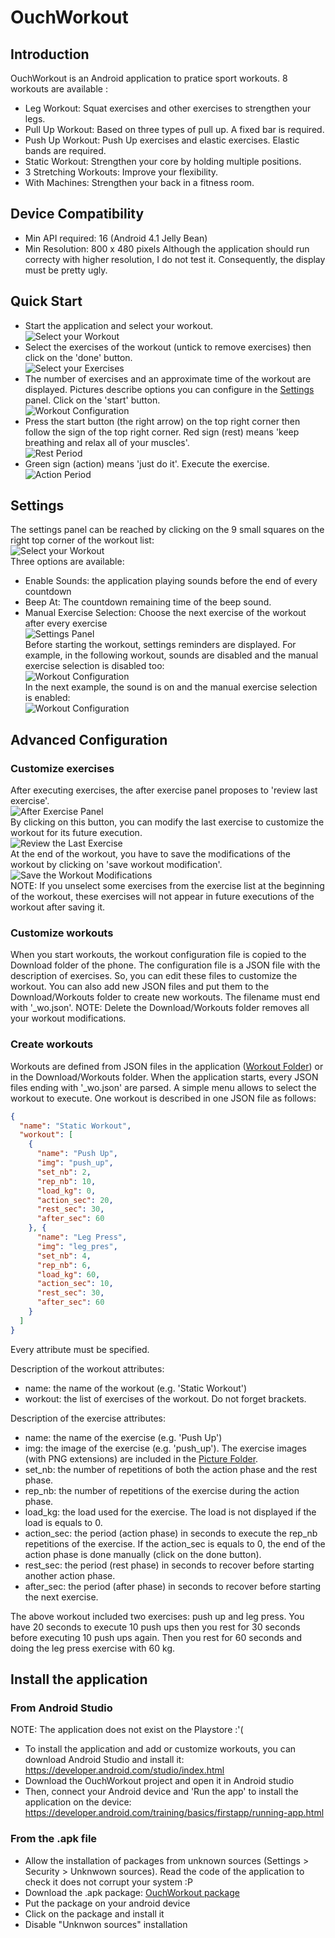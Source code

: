 # OuchWorkout

## Introduction
OuchWorkout is an Android application to pratice sport workouts. 8 workouts are available :
* Leg Workout: Squat exercises and other exercises to strengthen your legs.
* Pull Up Workout: Based on three types of pull up. A fixed bar is required.
* Push Up Workout: Push Up exercises and elastic exercises. Elastic bands are required.
* Static Workout: Strengthen your core by holding multiple positions.
* 3 Stretching Workouts: Improve your flexibility.
* With Machines: Strengthen your back in a fitness room.

## Device Compatibility
* Min API required: 16 (Android 4.1 Jelly Bean)
* Min Resolution: 800 x 480 pixels
Although the application should run correcty with higher resolution, I do not test it. Consequently, the
display must be pretty ugly.

## Quick Start
- Start the application and select your workout.  
![Select your Workout](/screenshots/workout_menu.jpg "Select your Workout")
- Select the exercises of the workout (untick to remove exercises) then click on the 'done' button.  
![Select your Exercises](/screenshots/exercise_selection.jpg "Select your Exercises")
- The number of exercises and an approximate time of the workout are displayed. Pictures describe options you
  can configure in the [Settings](#settings) panel. Click on the 'start' button.  
![Workout Configuration](/screenshots/workout_configuration1.jpg "Information about the Workout")
- Press the start button (the right arrow) on the top right corner then follow the sign of the top right
  corner. Red sign (rest) means 'keep breathing and relax all of your muscles'.  
![Rest Period](/screenshots/rest_time.jpg "Rest Period")
- Green sign (action) means 'just do it'. Execute the exercise.  
![Action Period](/screenshots/action_time.jpg "Action Period")

## Settings
The settings panel can be reached by clicking on the 9 small squares on the right top corner of the workout
list:  
![Select your Workout](/screenshots/workout_menu.jpg "Select your Workout")  
Three options are available:
* Enable Sounds: the application playing sounds before the end of every countdown
* Beep At: The countdown remaining time of the beep sound.
* Manual Exercise Selection: Choose the next exercise of the workout after every exercise  
![Settings Panel](/screenshots/settings.jpg "Configure the Settings")  
Before starting the workout, settings reminders are displayed. For example, in the following workout, sounds
are disabled and the manual exercise selection is disabled too:  
![Workout Configuration](/screenshots/workout_configuration1.jpg "No Sound and Automatic Exercise Selection")  
In the next example, the sound is on and the manual exercise selection is enabled:  
![Workout Configuration](/screenshots/workout_configuration2.jpg "With Sound and Manual Exercise Selection")

## Advanced Configuration
### Customize exercises
After executing exercises, the after exercise panel proposes to 'review last exercise'.  
![After Exercise Panel](/screenshots/after_time.jpg "After Exercise Panel")  
By clicking on this button, you can modify the last exercise to customize the workout for its future execution.  
![Review the Last Exercise](/screenshots/review_exercise.jpg "Review the Last Exercise")  
At the end of the workout, you have to save the modifications of the workout by clicking on
'save workout modification'.  
![Save the Workout Modifications](/screenshots/completed_workout.jpg "Save the Workout Modifications")  
NOTE: If you unselect some exercises from the exercise list at the beginning of the workout, these exercises
will not appear in future executions of the workout after saving it.

### Customize workouts
When you start workouts, the workout configuration file is copied to the Download folder of the phone. The
configuration file is a JSON file with the description of exercises. So, you can edit these files to customize
the workout. You can also add new JSON files and put them to the Download/Workouts folder to create new
workouts. The filename must end with '\_wo.json'.
NOTE: Delete the Download/Workouts folder removes all your workout modifications.

### Create workouts
Workouts are defined from JSON files in the application ([Workout Folder](app/src/main/res/raw)) or in the
Download/Workouts folder. When the application starts, every JSON files ending with '\_wo.json' are parsed. A
simple menu allows to select the workout to execute. One workout is described in one JSON file as follows:
```json
{
  "name": "Static Workout",
  "workout": [
    {
      "name": "Push Up",
      "img": "push_up",
      "set_nb": 2,
      "rep_nb": 10,
      "load_kg": 0,
      "action_sec": 20,
      "rest_sec": 30,
      "after_sec": 60
    }, {
      "name": "Leg Press",
      "img": "leg_pres",
      "set_nb": 4,
      "rep_nb": 6,
      "load_kg": 60,
      "action_sec": 10,
      "rest_sec": 30,
      "after_sec": 60
    }
  ]
}
```
Every attribute must be specified.

Description of the workout attributes:
* name: the name of the workout (e.g. 'Static Workout')
* workout: the list of exercises of the workout. Do not forget brackets.

Description of the exercise attributes:
* name: the name of the exercise (e.g. 'Push Up')
* img: the image of the exercise (e.g. 'push\_up'). The exercise images (with PNG extensions) are included in
  the [Picture Folder](app/src/main/res/drawable).
* set\_nb: the number of repetitions of both the action phase and the rest phase.
* rep\_nb: the number of repetitions of the exercise during the action phase.
* load\_kg: the load used for the exercise. The load is not displayed if the load is equals to 0.
* action\_sec: the period (action phase) in seconds to execute the rep\_nb repetitions of the exercise. If the
  action\_sec is equals to 0, the end of the action phase is done manually (click on the done button).
* rest\_sec: the period (rest phase) in seconds to recover before starting another action phase.
* after\_sec: the period (after phase) in seconds to recover before starting the next exercise.

The above workout included two exercises: push up and leg press. You have 20 seconds to execute 10 push ups
then you rest for 30 seconds before executing 10 push ups again. Then you rest for 60 seconds and doing the
leg press exercise with 60 kg.

## Install the application

### From Android Studio
NOTE: The application does not exist on the Playstore :'(

* To install the application and add or customize workouts, you can download 
Android Studio and install it: https://developer.android.com/studio/index.html
* Download the OuchWorkout project and open it in Android studio
* Then, connect your Android device and 'Run the app' to install the application on the device:
https://developer.android.com/training/basics/firstapp/running-app.html

### From the .apk file
* Allow the installation of packages from unknown sources (Settings > Security > Unknwown sources). Read the
  code of the application to check it does not corrupt your system :P
* Download the .apk package: [OuchWorkout package](app/release/app-release.apk)
* Put the package on your android device
* Click on the package and install it
* Disable "Unknwon sources" installation


